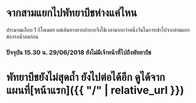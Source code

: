 ---
---

# จากสามแยกไปพัทยาบีชห่างแค่ไหน

ประมาณเกือบ 1 กิโลเมตร แต่เส้นทางยากลำบากจึงใช้เวลามากกว่าหนึ่งวันในการเข้าไปจากสามแยก ต้องรอน้ำลดก่อน

### ปัจจุบัน 15.30 น. 29/06/2018 ยังไม่มีเจ้าหน้าที่ไปถึงพัทยาบีช

# พัทยาบีชยังไม่สุดถ้ำ ยังไปต่อได้อีก ดูได้จาก แผนที่[หน้าแรก]({{ "/" | relative_url }})
